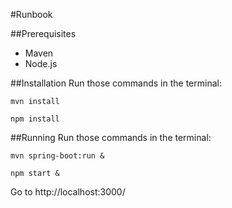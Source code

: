 #Runbook

##Prerequisites
* Maven
* Node.js

##Installation
Run those commands in the terminal:

    mvn install

    npm install

##Running
Run those commands in the terminal:

    mvn spring-boot:run &

    npm start &

Go to http://localhost:3000/
